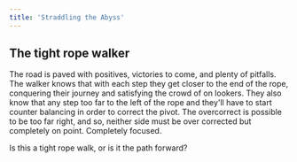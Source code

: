 ```yaml
---
title: 'Straddling the Abyss'
---
```




<p></p><h2>The tight rope walker</h2><p>The road is paved with positives, victories to come, and plenty of pitfalls. The walker knows that with each step they get closer to the end of the rope, conquering their journey and satisfying the crowd of on lookers. They also know that any step too far to the left of the rope and they'll have to start counter balancing in order to correct the pivot. The overcorrect is possible to be too far right, and so, neither side must be over corrected but completely on point. Completely focused.</p><p>Is this a tight rope walk, or is it the path forward?</p>